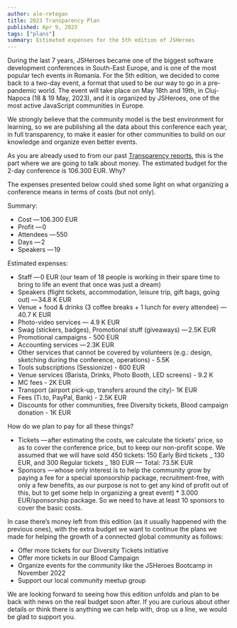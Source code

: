 ```yaml
---
author: ale-retegan
title: 2023 Transparency Plan
published: Apr 9, 2023
tags: ["plans"]
summary: Estimated expenses for the 5th edition of JSHeroes
---
```


During the last 7 years, JSHeroes became one of the biggest software development conferences in South-East Europe, and is one of the most popular tech events in Romania. For the 5th edition, we decided to come back to a two-day event, a format that used to be our way to go in a pre-pandemic world. The event will take place on May 18th and 19th, in Cluj-Napoca (18 & 19 May, 2023), and it is organized by JSHeroes, one of the most active JavaScript communities in Europe.

We strongly believe that the community model is the best environment for learning, so we are publishing all the data about this conference each year, in full transparency, to make it easier for other communities to build on our knowledge and organize even better events.

As you are already used to from our past [Transparency reports](/blog/2022-transparency-report), this is the part where we are going to talk about money. The estimated budget for the 2-day conference is 106.300 EUR. Why?

The expenses presented below could shed some light on what organizing a conference means in terms of costs (but not only).

Summary:

- Cost — 106.300 EUR
- Profit — 0
- Attendees — 550
- Days — 2
- Speakers — 19

Estimated expenses:

- Staff — 0 EUR (our team of 18 people is working in their spare time to bring to life an event that once was just a dream)
- Speakers (flight tickets, accommodation, leisure trip, gift bags, going out) — 34.8 K EUR
- Venue + food & drinks (3 coffee breaks + 1 lunch for every attendee) — 40.7 K EUR
- Photo-video services — 4.9 K EUR
- Swag (stickers, badges), Promotional stuff (giveaways) — 2.5K EUR
- Promotional campaigns - 500 EUR
- Accounting services — 2.3K EUR
- Other services that cannot be covered by volunteers (e.g.: design, sketching during the conference, operations) - 5.5K
- Tools subscriptions (Sessionize) - 600 EUR
- Venue services (Barista, Drinks, Photo Booth, LED screens) - 9.2 K
- MC fees - 2K EUR
- Transport (airport pick-up, transfers around the city)- 1K EUR
- Fees (Ti.to, PayPal, Bank) - 2.5K EUR
- Discounts for other communities, free Diversity tickets, Blood campaign donation - 1K EUR

How do we plan to pay for all these things?

- Tickets — after estimating the costs, we calculate the tickets’ price, so as to cover the conference price, but to keep our non-profit scope. We assumed that we will have sold 450 tickets: 150 Early Bird tickets _ 130 EUR, and 300 Regular tickets _ 180 EUR —  Total: 73.5K EUR
- Sponsors — whose only interest is to help the community grow by paying a fee for a special sponsorship package, recruitment-free, with only a few benefits, as our purpose is not to get any kind of profit out of this, but to get some help in organizing a great event) \* 3.000 EUR/sponsorship package. So we need to have at least 10 sponsors to cover the basic costs.

In case there’s money left from this edition (as it usually happened with the previous ones), with the extra budget we want to continue the plans we made for helping the growth of a connected global community as follows:

- Offer more tickets for our Diversity Tickets initiative
- Offer more tickets in our Blood Campaign
- Organize events for the community like the JSHeroes Bootcamp in November 2022
- Support our local community meetup group

We are looking forward to seeing how this edition unfolds and plan to be back with news on the real budget soon after. If you are curious about other details or think there is anything we can help with, drop us a line, we would be glad to support you.

